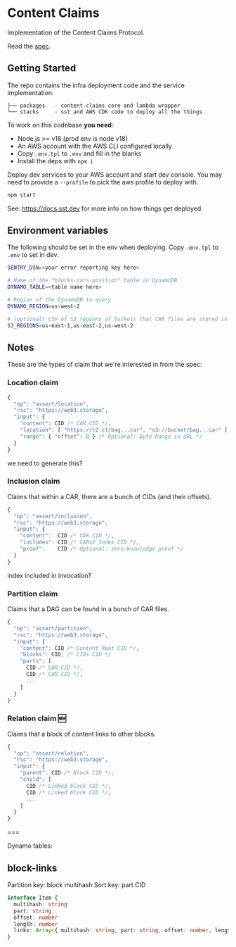 # Content Claims

Implementation of the Content Claims Protocol.

Read the [spec](https://hackmd.io/@gozala/content-claims).


## Getting Started

The repo contains the infra deployment code and the service implementation.

```
├── packages   - content-claims core and lambda wrapper
└── stacks     - sst and AWS CDK code to deploy all the things
```

To work on this codebase **you need**:

- Node.js >= v18 (prod env is node v18)
- An AWS account with the AWS CLI configured locally
- Copy `.env.tpl` to `.env` and fill in the blanks
- Install the deps with `npm i`

Deploy dev services to your AWS account and start dev console. You may need to provide a `--profile` to pick the aws profile to deploy with.

```sh
npm start
```

See: https://docs.sst.dev for more info on how things get deployed.


## Environment variables

The following should be set in the env when deploying. Copy `.env.tpl` to `.env` to set in dev.

```sh
SENTRY_DSN=<your error reporting key here>

# Name of the "blocks-cars-position" table in DynamoDB
DYNAMO_TABLE=<table name here>

# Region of the DynamoDB to query
DYNAMO_REGION=us-west-2

# (optional) CSV of S3 regions of buckets that CAR files are stored in
S3_REGIONS=us-east-1,us-east-2,us-west-2
```


## Notes

These are the types of claim that we're interested in from the spec:

### Location claim

```js
{
  "op": "assert/location",
  "rsc": "https://web3.storage",
  "input": {
    "content": CID /* CAR CID */, 
    "location": [ "https://r2.cf/bag...car", "s3://bucket/bag...car" ],
    "range": { "offset": 0 } /* Optional: Byte Range in URL */
  }
}
```
we need to generate this?

### Inclusion claim

Claims that within a CAR, there are a bunch of CIDs (and their offsets).

```js
{
  "op": "assert/inclusion",
  "rsc": "https://web3.storage",
  "input": {
    "content":  CID /* CAR CID */,
    "includes": CID /* CARv2 Index CID */,
    "proof":    CID /* Optional: zero-knowledge proof */
  }
}
```
index included in invocation?

### Partition claim

Claims that a DAG can be found in a bunch of CAR files.

```js
{
  "op": "assert/partition",
  "rsc": "https://web3.storage",
  "input": {
    "content": CID /* Content Root CID */,
    "blocks": CID, /* CIDs CID */
    "parts": [
      CID /* CAR CID */,
      CID /* CAR CID */,
      ...
    ]
  }
}
```

### Relation claim 🆕

Claims that a block of content links to other blocks.

```js
{
  "op": "assert/relation",
  "rsc": "https://web3.storage",
  "input": {
    "parent": CID /* Block CID */,
    "child": [
      CID /* Linked block CID */,
      CID /* Linked block CID */,
      ...
    ]
  }
}
```

===

Dynamo tables:

## block-links

Partition key: block multihash
Sort key: part CID

```ts
interface Item {
  multihash: string
  part: string
  offset: number
  length: number
  links: Array<{ multihash: string, part: string, offset: number, length: number }>
}
```
